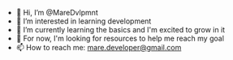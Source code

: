 - 👋 Hi, I’m @MareDvlpmnt
- 👀 I’m interested in learning development
- 🌱 I’m currently learning the basics and I'm excited to grow in it
- 💞️ For now, I'm looking for resources to help me reach my goal
- 📫 How to reach me: mare.developer@gmail.com

<!---
MareDvlpmnt/MareDvlpmnt is a ✨ special ✨ repository because its `README.md` (this file) appears on your GitHub profile.
You can click the Preview link to take a look at your changes.
--->
